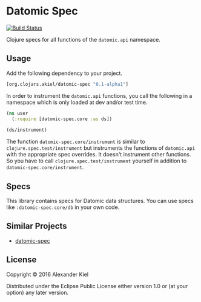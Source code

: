 # Datomic Spec

[![Build Status](https://travis-ci.org/alexanderkiel/datomic-spec.svg?branch=master)](https://travis-ci.org/alexanderkiel/datomic-spec)

Clojure specs for all functions of the `datomic.api` namespace.

## Usage

Add the following dependency to your project.

```clojure
[org.clojars.akiel/datomic-spec "0.1-alpha1"]
```

In order to instrument the `datomic.api` functions, you call the following in a namespace which is only loaded at dev and/or test time.

```clojure
(ns user
  (:require [datomic-spec.core :as ds])
  
(ds/instrument)
```

The function `datomic-spec.core/instrument` is similar to `clojure.spec.test/instrument` but instruments the functions of `datomic.api` with the appropriate spec overrides. It doesn't instrument other functions. So you have to call `clojure.spec.test/instrument` yourself in addition to `datomic-spec.core/instrument`.

## Specs

This library contains specs for Datomic data structures. You can use specs like `:datomic-spec.core/db` in your own code.

## Similar Projects

* [datomic-spec](https://github.com/nwjsmith/datomic-spec)

## License

Copyright © 2016 Alexander Kiel

Distributed under the Eclipse Public License either version 1.0 or (at
your option) any later version.
